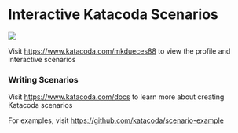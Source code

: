 # Interactive Katacoda Scenarios

[![](http://shields.katacoda.com/katacoda/mkdueces88/count.svg)](https://www.katacoda.com/mkdueces88 "Get your profile on Katacoda.com")

Visit https://www.katacoda.com/mkdueces88 to view the profile and interactive scenarios

### Writing Scenarios
Visit https://www.katacoda.com/docs to learn more about creating Katacoda scenarios

For examples, visit https://github.com/katacoda/scenario-example
